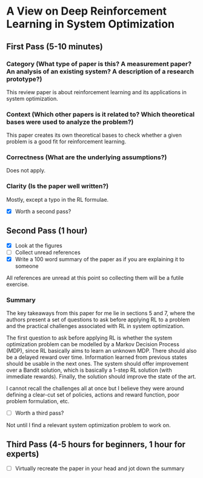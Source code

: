 # A View on Deep Reinforcement Learning in System Optimization

## First Pass (5-10 minutes)

### Category (What type of paper is this? A measurement paper? An analysis of an existing system? A description of a research prototype?)

This review paper is about reinforcement learning and its applications in system optimization.

### Context (Which other papers is it related to? Which theoretical bases were used to analyze the problem?)

This paper creates its own theoretical bases to check whether a given problem is a good fit for reinforcement learning.

### Correctness (What are the underlying assumptions?)

Does not apply.

### Clarity (Is the paper well written?)

Mostly, except a typo in the RL formulae.

- [X] Worth a second pass?

## Second Pass (1 hour)

- [X] Look at the figures
- [ ] Collect unread references
- [X] Write a 100 word summary of the paper as if you are explaining it to someone

All references are unread at this point so collecting them will be a futile exercise.

### Summary

The key takeaways from this paper for me lie in sections 5 and 7, where the authors present a set of questions to ask before applying RL to a problem and the practical challenges associated with RL in system optimization. 

The first question to ask before applying RL is whether the system optimization problem can be modelled by a Markov Decision Process (MDP), since RL basically aims to learn an unknown MDP. There should also be a delayed reward over time. Information learned from previous states should be usable in the next ones. The system should offer improvement over a Bandit solution, which is basically a 1-step RL solution (with immediate rewards). Finally, the solution should improve the state of the art.

I cannot recall the challenges all at once but I believe they were around defining a clear-cut set of policies, actions and reward function, poor problem formulation, etc.

- [ ] Worth a third pass?

Not until I find a relevant system optimization problem to work on.

## Third Pass (4-5 hours for beginners, 1 hour for experts)

- [ ] Virtually recreate the paper in your head and jot down the summary
